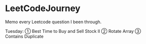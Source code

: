 # LeetCodeJourney
Memo every Leetcode question I been through.

Tuesday: 
① Best Time to Buy and Sell Stock II
② Rotate Array 
③ Contains Duplicate


